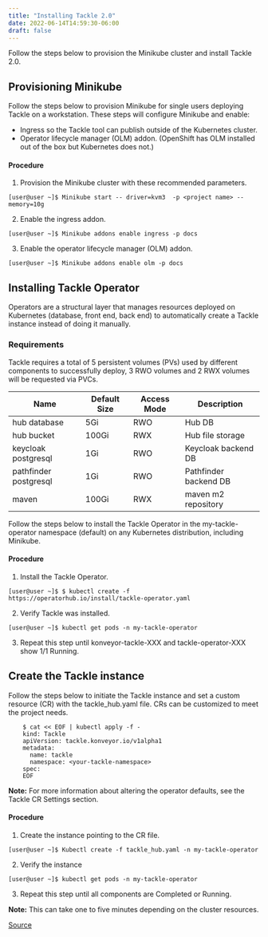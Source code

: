 ```yaml
---
title: "Installing Tackle 2.0"
date: 2022-06-14T14:59:30-06:00
draft: false
---
```


Follow the steps below to provision the Minikube cluster and install Tackle 2.0.  

## Provisioning Minikube
Follow the steps below to provision Minikube for single users deploying Tackle on a workstation. These steps will configure Minikube and enable:
* Ingress so the Tackle tool can publish outside of the Kubernetes cluster.
* Operator lifecycle manager (OLM) addon. (OpenShift has OLM installed out of the box but Kubernetes does not.)

#### Procedure
1. Provision the Minikube cluster with these recommended parameters.
```
[user@user ~]$ Minikube start -- driver=kvm3  -p <project name> --memory=10g
```
2. Enable the ingress addon.
```
[user@user ~]$ Minikube addons enable ingress -p docs
```
3. Enable the operator lifecycle manager (OLM) addon.
```
[user@user ~]$ Minikube addons enable olm -p docs
```

## Installing Tackle Operator
Operators are a structural layer that manages resources deployed on Kubernetes (database, front end, back end) to automatically create a Tackle instance instead of doing it manually.

### Requirements
Tackle requires a total of 5 persistent volumes (PVs) used by different components to successfully deploy, 3 RWO volumes and 2 RWX volumes will be requested via PVCs.

|Name|Default Size|Access Mode|Description|
|--|--|--|--|
|hub database|5Gi|RWO|Hub DB|
|hub bucket|100Gi|RWX|Hub file storage|
|keycloak postgresql|1Gi|RWO|Keycloak backend DB|
|pathfinder postgresql|1Gi|RWO|Pathfinder backend DB|
|maven|100Gi|RWX|maven m2 repository|

Follow the steps below to install the Tackle Operator in the my-tackle-operator namespace (default) on any Kubernetes distribution, including Minikube.

#### Procedure
1. Install the Tackle Operator.
```
[user@user ~]$ $ kubectl create -f https://operatorhub.io/install/tackle-operator.yaml
```
2. Verify Tackle was installed.
```
[user@user ~]$ kubectl get pods -n my-tackle-operator
```
3. Repeat this step until konveyor-tackle-XXX and tackle-operator-XXX show 1/1 Running.

## Create the Tackle instance
Follow the steps below to initiate the Tackle instance and set a custom resource (CR) with the tackle_hub.yaml file. CRs can be customized to meet the project needs.
```
    $ cat << EOF | kubectl apply -f -
    kind: Tackle
    apiVersion: tackle.konveyor.io/v1alpha1
    metadata:
      name: tackle
      namespace: <your-tackle-namespace>
    spec:
    EOF
```
**Note:** For more information about altering the operator defaults, see the Tackle CR Settings section.

#### Procedure
1. Create the instance pointing to the CR file.
```
[user@user ~]$ Kubectl create -f tackle_hub.yaml -n my-tackle-operator
```
2. Verify the instance
```
[user@user ~]$ kubectl get pods -n my-tackle-operator
```
3. Repeat this step until all components are Completed or Running.

**Note:** This can take one to five minutes depending on the cluster resources.

[Source](https://github.com/konveyor/konveyor.github.io/blob/main/content/Tackle/Tackle2/installation.md)
